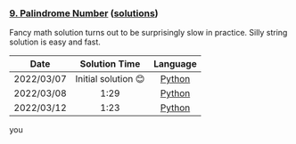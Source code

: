### [9. Palindrome Number](https://leetcode.com/problems/palindrome-number/) ([solutions](https://github.com/pete-debiase/Comprog/blob/main/Solutions/9.%20Palindrome%20Number/))
Fancy math solution turns out to be surprisingly slow in practice. Silly string solution is easy and fast.

|    Date    |   Solution Time    |                                                            Language                                                            |
|:----------:|:------------------:|:------------------------------------------------------------------------------------------------------------------------------:|
| 2022/03/07 | Initial solution 😊 |      [Python](https://github.com/pete-debiase/Comprog/blob/main/Solutions/9.%20Palindrome%20Number/palindrome_number.py)       |
| 2022/03/08 |        1:29        | [Python](https://github.com/pete-debiase/Comprog/blob/main/Solutions/9.%20Palindrome%20Number/palindrome_number_2022-03-08.py) |
| 2022/03/12 |        1:23        | [Python](https://github.com/pete-debiase/Comprog/blob/main/Solutions/9.%20Palindrome%20Number/palindrome_number_2022-03-12.py) |
you
